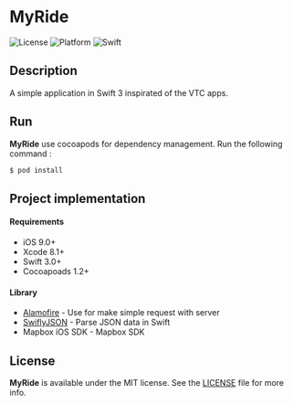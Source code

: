# MyRide

![License](https://img.shields.io/badge/licence-MIT-353535.svg?style=flat)
![Platform](https://img.shields.io/badge/plateforme-ios-lightgrey.svg?style=flat)
![Swift](https://img.shields.io/badge/in-Swift%203-orange.svg?style=flat)

## Description

A simple application in Swift 3 inspirated of the VTC apps.

## Run

**MyRide** use cocoapods for dependency management.
Run the following command :

```ruby
$ pod install
```

## Project implementation

#### Requirements
- iOS 9.0+
- Xcode 8.1+
- Swift 3.0+
- Cocoapoads 1.2+

#### Library
- [Alamofire](https://github.com/Alamofire/Alamofire) - Use for make simple request with server
- [SwiflyJSON](https://github.com/SwiftyJSON/SwiftyJSON) - Parse JSON data in Swift
- Mapbox iOS SDK - Mapbox SDK


## License

**MyRide** is available under the MIT license. See the [LICENSE](https://github.com/sicardf/MyRide/blob/master/LICENSE) file for more info.
